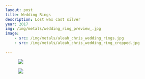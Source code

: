 ```yaml
---
layout: post
title: Wedding Rings
description: Lost wax cast silver
year: 2017
img: /img/metals/wedding_ring_preview_.jpg
image:
    - src: /img/metals/aleah_chris_wedding_rings.jpg
    - src: /img/metals/aleah_chris_wedding_ring_cropped.jpg

---
```

<figure>
  <img
    class="post-image" src="{{ page.image[0].src }}">
</figure>

<figure>
  <img
    class="post-image" src="{{ page.image[1].src }}">
</figure>

